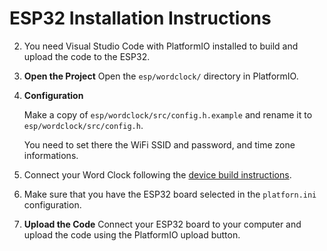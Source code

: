# ESP32 Installation Instructions
2. You need Visual Studio Code with PlatformIO installed to build and upload the code to the ESP32.
1. **Open the Project**
   Open the `esp/wordclock/` directory in PlatformIO.
1. **Configuration**

   Make a copy of `esp/wordclock/src/config.h.example` and rename it to `esp/wordclock/src/config.h`.

   You need to set there the WiFi SSID and password, and time zone informations.
1. Connect your Word Clock following the [device build instructions](device_build.md).
1. Make sure that you have the ESP32 board selected in the `platforn.ini` configuration.
1. **Upload the Code**
   Connect your ESP32 board to your computer and upload the code using the PlatformIO upload button.